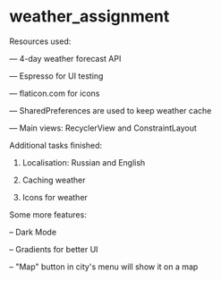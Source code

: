 # weather_assignment

Resources used:

— 4-day weather forecast API

— Espresso for UI testing

— flaticon.com for icons

— SharedPreferences are used to keep weather cache

— Main views: RecyclerView and ConstraintLayout




Additional tasks finished:

1) Localisation: Russian and English

2) Caching weather

4) Icons for weather



Some more features:

– Dark Mode

– Gradients for better UI

– "Map" button in city's menu will show it on a map
